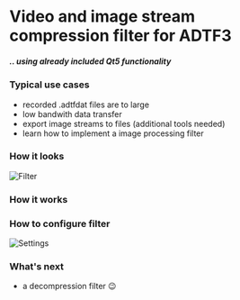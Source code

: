 # Video and image stream compression filter for ADTF3 
##### .. using already included Qt5 functionality

### Typical use cases
* recorded .adtfdat files are to large
* low bandwith data transfer
* export image streams to files (additional tools needed)
* learn how to implement a image processing filter

### How it looks
![Filter](images/filter.png)

### How it works

### How to configure filter
![Settings](images/properties.png)

### What's next
* a decompression filter :wink:
